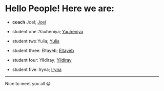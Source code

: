 # Hello People! Here we are:

* **coach** Joel; [Joel](coach.md)

* student one :Yauheniya;
 [Yauheniya](Yauheniya.md)

* student two:Yulia;
[Yulia](Yulia.md)

* student three: Eltayeb;
[Eltayeb](Eltayeb.md)

* student four: Yildiray;
[Yildiray](Yildiray.md)

* student five: Iryna;
[Iryna](Iryna.md)

-----

Nice to meet you all 😀
